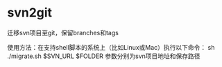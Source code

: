 # svn2git
迁移svn项目至git，保留branches和tags

使用方法：在支持shell脚本的系统上（比如Linux或Mac）执行以下命令：
sh ./migrate.sh $SVN_URL $FOLDER
参数分别为svn项目地址和保存路径
